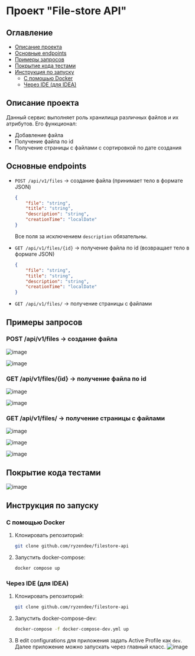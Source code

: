 # Проект "File-store API"

## Оглавление
- [Описание проекта](#описание-проекта)
- [Основные endpoints](#основные-endpoints)
- [Примеры запросов](#примеры-запросов)
- [Покрытие кода тестами](#покрытие-кода-тестами)
- [Инструкция по запуску](#инструкция-по-запуску)
  - [С помощью Docker](#с-помощью-docker)
  - [Через IDE (для IDEA)](#через-ide-для-idea)

## Описание проекта

Данный сервис выполняет роль хранилища различных файлов и их атрибутов. Его функционал:
- Добавление файла
- Получение файла по id 
- Получение страницы с файлами с сортировкой по дате создания 

## Основные endpoints

- `POST /api/v1/files` -> создание файла (принимает тело в формате JSON)
    ```json
    {
        "file": "string",
        "title": "string",
        "description": "string",
        "creationTime": "localDate"
    }
    ```
    Все поля за исключением `description` обязательны.

- `GET /api/v1/files/{id}` -> получение файла по id (возвращает тело в формате JSON)
    ```json
    {
        "file": "string",
        "title": "string",
        "description": "string",
        "creationTime": "localDate"
    }
    ```

- `GET /api/v1/files/` -> получение страницы с файлами 

## Примеры запросов

### POST /api/v1/files -> создание файла

![image](https://github.com/user-attachments/assets/82c6005a-4140-4b41-a9ab-0aa7e4761d66)

![image](https://github.com/user-attachments/assets/70c78f4f-7b67-43e2-964f-135736b4eaca)


### GET /api/v1/files/{id} -> получение файла по id

![image](https://github.com/user-attachments/assets/d6d71522-d1cd-4b54-8b9b-d34f010f01ab)

![image](https://github.com/user-attachments/assets/478ff90a-1891-4093-9f9c-16dc9b3782d7)


### GET /api/v1/files/ -> получение страницы с файлами

![image](https://github.com/user-attachments/assets/4eded317-0dde-4312-9375-8694858808e0)

![image](https://github.com/user-attachments/assets/6d85d0d2-a266-4043-812e-00c61f0acf5d)

![image](https://github.com/user-attachments/assets/6608f987-65fc-4a92-b7d7-eb2d86954376)


## Покрытие кода тестами

![image](https://github.com/user-attachments/assets/7c4c4c6f-c1c6-4fca-ad0a-d10b0ef1cf36)


## Инструкция по запуску

### С помощью Docker
1. Клонировать репозиторий:
    ```sh
    git clone github.com/ryzendee/filestore-api
    ```
2. Запустить docker-compose:
    ```sh
    docker compose up
    ```

### Через IDE (для IDEA)
1. Клонировать репозиторий:
    ```sh
    git clone github.com/ryzendee/filestore-api
    ```
2. Запустить docker-compose-dev:
    ```sh
    docker-compose -f docker-compose-dev.yml up
    ```
3. В edit configurations для приложения задать Active Profile как `dev`. Далее приложение можно запускать через главный класс.
![image](https://github.com/user-attachments/assets/038c6247-86bc-4495-a9b0-31f7c617b65b)

